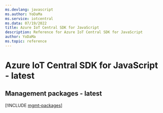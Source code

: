```yaml
---
ms.devlang: javascript
ms.author: YoDaMa
ms.service: iotcentral
ms.data: 07/19/2022
title: Azure IoT Central SDK for JavaScript
description: Reference for Azure IoT Central SDK for JavaScript
author: YoDaMa
ms.topic: reference
---
```

# Azure IoT Central SDK for JavaScript - latest

## Management packages - latest
[!INCLUDE [mgmt-packages](iot-central-mgmt-index.md)]
